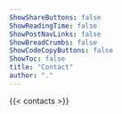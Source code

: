 ```yaml
---
ShowShareButtons: false
ShowReadingTime: false
ShowPostNavLinks: false
ShowBreadCrumbs: false
ShowCodeCopyButtons: false
ShowToc: false
title: "Contact"
author: "."
---
```


{{< contacts >}}